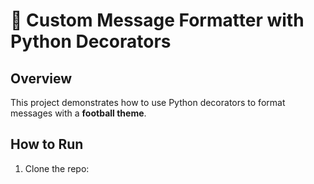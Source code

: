 # 🎨 Custom Message Formatter with Python Decorators

## Overview

This project demonstrates how to use Python decorators to format messages with a ****football theme****.

## How to Run

1. Clone the repo:
